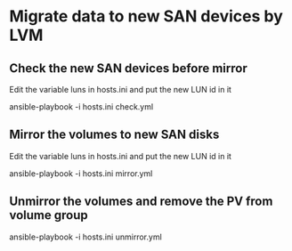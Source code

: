 # Migrate data to new SAN devices by LVM
## Check the new SAN devices before mirror
Edit the variable luns in hosts.ini and put the new LUN id in it

ansible-playbook -i hosts.ini check.yml

## Mirror the volumes to new SAN disks
Edit the variable luns in hosts.ini and put the new LUN id in it

ansible-playbook -i hosts.ini mirror.yml

## Unmirror the volumes and remove the PV from volume group

ansible-playbook -i hosts.ini unmirror.yml
